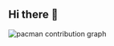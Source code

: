 ## Hi there 👋

<!--
**EdimarJesus/edimarjesus** is a ✨ _special_ ✨ repository because its `README.md` (this file) appears on your GitHub profile.

Here are some ideas to get you started:

- 🔭 I’m currently working on ...
- 🌱 I’m currently learning ...
- 👯 I’m looking to collaborate on ...
- 🤔 I’m looking for help with ...
- 💬 Ask me about ...
- 📫 How to reach me: ...
- 😄 Pronouns: ...
- ⚡ Fun fact: ...
-->

<picture>
  <source media="(prefers-color-scheme: dark)" srcset="https://raw.githubusercontent.com/edimarjesus/edimarjesus/output/pacman-contribution-graph-dark.svg">
  <source media="(prefers-color-scheme: light)" srcset="https://raw.githubusercontent.com/edimarjesus/edimarjesus/output/pacman-contribution-graph.svg">
  <img alt="pacman contribution graph" src="https://raw.githubusercontent.com/edimarjesus/edimarjesus/output/pacman-contribution-graph.svg">
</picture>

###
